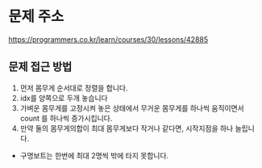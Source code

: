 # 문제 주소
https://programmers.co.kr/learn/courses/30/lessons/42885

## 문제 접근 방법
1. 먼저 몸무게 순서대로 정렬을 합니다.
2. idx를 양쪽으로 두개 놓습니다
3. 가벼운 몸무게를 고정시켜 놓은 상태에서 무거운 몸무게를 하나씩 움직이면서 count 를 하나씩 증가시킵니다.
4. 만약 둘의 몸무게의합이 최대 몸무게보다 작거나 같다면, 시작지점을 하나 늘립니다.

- 구명보트는 한번에 최대 2명씩 밖에 타지 못합니다. 
